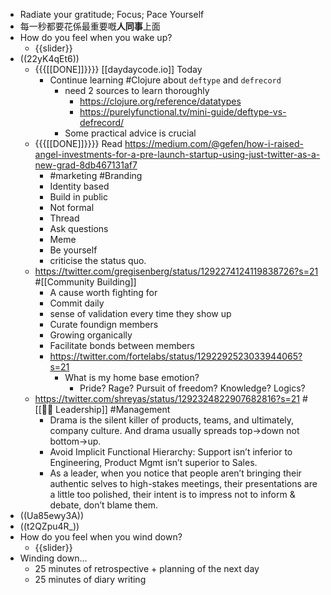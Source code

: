 - Radiate your gratitude; Focus; Pace Yourself
- 每一秒都要花係最重要嘅**人同事**上面
- How do you feel when you wake up?
    - {{slider}}
- ((22yK4qEt6))
    - {{{[[DONE]]}}}} [[daydaycode.io]] Today
        - Continue learning #Clojure about `deftype` and `defrecord`
            - need 2 sources to learn thoroughly
                - https://clojure.org/reference/datatypes
                - https://purelyfunctional.tv/mini-guide/deftype-vs-defrecord/
            - Some practical advice is crucial
    - {{{[[DONE]]}}}} Read https://medium.com/@gefen/how-i-raised-angel-investments-for-a-pre-launch-startup-using-just-twitter-as-a-new-grad-8db467131af7
        - #marketing #Branding
        - Identity based 
        - Build in public
        - Not formal
        - Thread
        - Ask questions
        - Meme
        - Be yourself
        - criticise the status quo.
    - https://twitter.com/gregisenberg/status/1292274124119838726?s=21 #[[Community Building]]
        - A cause worth fighting for
        - Commit daily
        - sense of validation every time they show up
        - Curate foundign members
        - Growing organically
        - Facilitate bonds between members
        - https://twitter.com/fortelabs/status/1292292523033944065?s=21
            - What is my home base emotion?
                - Pride? Rage? Pursuit of freedom? Knowledge? Logics?
    - https://twitter.com/shreyas/status/1292324822907682816?s=21 #[[☝🏻 Leadership]] #Management
        - Drama is the silent killer of products, teams, and ultimately, company culture. And drama usually spreads top→down not bottom→up.
        - Avoid Implicit Functional Hierarchy: Support isn’t inferior to Engineering, Product Mgmt isn’t superior to Sales.
        - As a leader, when you notice that people aren’t bringing their authentic selves to high-stakes meetings, their presentations are a little too polished, their intent is to impress not to inform & debate, don’t blame them.
- ((Ua85ewy3A))
- ((t2QZpu4R_))
- How do you feel when you wind down?
    - {{slider}}
- Winding down...
    - 25 minutes of retrospective + planning of the next day
    - 25 minutes of diary writing
